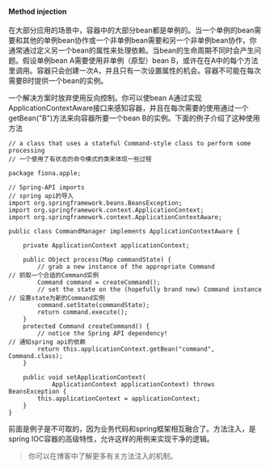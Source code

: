 #### Method injection

在大部分应用的场景中，容器中的大部分bean都是单例的。当一个单例的bean需要和其他的单例bean协作或一个非单例bean需要和另一个非单例bean协作，你通常通过定义另一个bean的属性来处理依赖。当bean的生命周期不同时会产生问题。假设单例bean A需要使用非单例（原型）bean B，或许在在A中的每个方法里调用。容器只会创建一次A，并且只有一次设置属性的机会。容器不可能在每次需要B时提供一个bean的实例。

一个解决方案时放弃使用反向控制。你可以使bean A通过实现ApplicationContextAware接口来感知容器，并且在每次需要的使用通过一个getBean("B")方法来向容器所要一个bean B的实例。下面的例子介绍了这种使用方法

```
// a class that uses a stateful Command-style class to perform some processing
// 一个使用了有状态的命令模式的类来体现一些过程

package fiona.apple;

// Spring-API imports
// spring api的导入
import org.springframework.beans.BeansException;
import org.springframework.context.ApplicationContext;
import org.springframework.context.ApplicationContextAware;

public class CommandManager implements ApplicationContextAware {
 
    private ApplicationContext applicationContext;

    public Object process(Map commandState) {
        // grab a new instance of the appropriate Command
// 抓取一个合适的Command实例
        Command command = createCommand();
        // set the state on the (hopefully brand new) Command instance
// 设置state为新的Command实例
        command.setState(commandState);
        return command.execute();
    }
    protected Command createCommand() {
        // notice the Spring API dependency!
// 通知spring api的依赖
        return this.applicationContext.getBean("command", Command.class);
    } 

    public void setApplicationContext(
            ApplicationContext applicationContext) throws BeansException {
        this.applicationContext = applicationContext;
    }
}
```

前面是例子是不可取的，因为业务代码和spring框架相互融合了。方法注入，是spring IOC容器的高级特性，允许这样的用例来实现干净的逻辑。

>你可以在博客中了解更多有关方法注入的机制。

